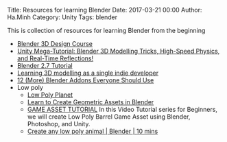 Title: Resources for learning Blender
Date: 2017-03-21 00:00
Author: Ha.Minh
Category: Unity
Tags: blender

This is collection of resources for learning Blender from the beginning

* [Blender 3D Design Course](http://gryllus.net/Blender/3D.html)
* [Unity Mega-Tutorial: Blender 3D Modelling Tricks, High-Speed Physics, and Real-Time Reflections!](https://www.youtube.com/watch?v=JmVxCDZ6lEM)
* [Blender 2.7 Tutorial](https://www.youtube.com/watch?v=lY6KPrc4uMw&list=PLda3VoSoc_TR7X7wfblBGiRz-bvhKpGkS)
* [Learning 3D modelling as a single indie developer](https://www.reddit.com/r/gamedev/comments/43kes4/learning_3d_modelling_as_a_single_indie_developer/)
* [12 (More) Blender Addons Everyone Should Use](http://www.blenderguru.com/articles/12-useful-blender-addons-everyone-should-use/)
* Low poly
    * [Low Poly Planet](https://www.youtube.com/watch?v=w38wzDREnKk&index=3&list=PLv1DCiCg2KQLpl6mzDHsWZ70016emDfUu)
    * [Learn to Create Geometric Assets in Blender](https://www.youtube.com/watch?v=_pK2Ya0CMww)
    * [GAME ASSET TUTORIAL](https://www.youtube.com/watch?v=oDWfB9JAZ9s) In this Video Tutorial series for Beginners, we will create Low Poly Barrel Game Asset using Blender, Photoshop, and Unity.
    * [Create any low poly animal | Blender | 10 mins](https://www.youtube.com/watch?v=JjW6r10Mlqs)

